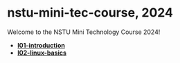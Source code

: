 # nstu-mini-tec-course, 2024

Welcome to the NSTU Mini Technology Course 2024!

- [**l01-introduction**](./l01-introduction/)
- [**l02-linux-basics**](./l02-linux-basics/)
